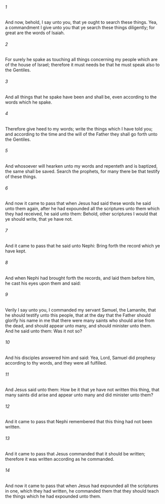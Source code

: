###### 1
And now, behold, I say unto you, that ye ought to search these things. Yea, a commandment I give unto you that ye search these things diligently; for great are the words of Isaiah.

###### 2
For surely he spake as touching all things concerning my people which are of the house of Israel; therefore it must needs be that he must speak also to the Gentiles.

###### 3
And all things that he spake have been and shall be, even according to the words which he spake.

###### 4
Therefore give heed to my words; write the things which I have told you; and according to the time and the will of the Father they shall go forth unto the Gentiles.

###### 5
And whosoever will hearken unto my words and repenteth and is baptized, the same shall be saved. Search the prophets, for many there be that testify of these things.

###### 6
And now it came to pass that when Jesus had said these words he said unto them again, after he had expounded all the scriptures unto them which they had received, he said unto them: Behold, other scriptures I would that ye should write, that ye have not.

###### 7
And it came to pass that he said unto Nephi: Bring forth the record which ye have kept.

###### 8
And when Nephi had brought forth the records, and laid them before him, he cast his eyes upon them and said:

###### 9
Verily I say unto you, I commanded my servant Samuel, the Lamanite, that he should testify unto this people, that at the day that the Father should glorify his name in me that there were many saints who should arise from the dead, and should appear unto many, and should minister unto them. And he said unto them: Was it not so?

###### 10
And his disciples answered him and said: Yea, Lord, Samuel did prophesy according to thy words, and they were all fulfilled.

###### 11
And Jesus said unto them: How be it that ye have not written this thing, that many saints did arise and appear unto many and did minister unto them?

###### 12
And it came to pass that Nephi remembered that this thing had not been written.

###### 13
And it came to pass that Jesus commanded that it should be written; therefore it was written according as he commanded.

###### 14
And now it came to pass that when Jesus had expounded all the scriptures in one, which they had written, he commanded them that they should teach the things which he had expounded unto them.

